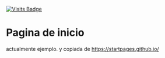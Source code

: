 [![Visits Badge](https://badges.pufler.dev/visits/pcoloc/pcoloc.github.io)](https://badges.pufler.dev)
# Pagina de inicio
actualmente ejemplo. y copiada de https://startpages.github.io/
